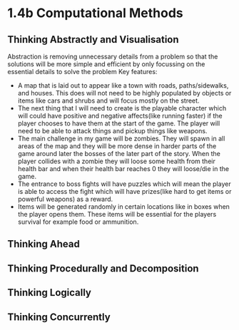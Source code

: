 # 1.4b Computational Methods

## Thinking Abstractly and Visualisation

Abstraction is removing unnecessary details from a problem so that the solutions will be more simple and efficient by only focussing on the essential details to solve the problem Key features:

* A map that is laid out to appear like a town with roads, paths/sidewalks, and houses.  This does will not need to be highly populated by objects or items like cars and shrubs and will focus mostly on the street.
* The next thing that I will need to create is the playable character which will could have positive and negative affects(like running faster) if the player chooses to have them at the start of the game.  The player will need to be able to attack things and pickup things like weapons.
* The main challenge in my game will be zombies.  They will spawn in all areas of the map and they will be more dense in harder parts of the game around later the bosses of the later part of the story.  When the player collides with a zombie they will loose some health from their health bar and when their health bar reaches 0 they will loose/die in the game.
* The entrance to boss fights will have puzzles which will mean the player is able to access the fight which will have prizes(like hard to get items or powerful weapons) as a reward.
* Items will be generated randomly in certain locations like in boxes when the player opens them.  These items will be essential for the players survival for example food or ammunition.

## Thinking Ahead

## Thinking Procedurally and Decomposition

## Thinking Logically

## Thinking Concurrently

